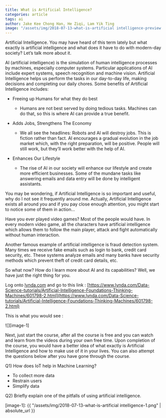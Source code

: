 ```yaml
---
title: What is Artificial Intelligence?
categories: article
tags: ai
author: Jake Kee Chong Han, He Ziqi, Lam Yik Ting
image: "/assets/img/2018-07-13-what-is-artificial intelligence-preview.png"
---
```


Artificial Intelligence. You may have heard of this term lately but what exactly is artificial intelligence and what does it have to do with modern-day society? Let’s talk more about it.

AI (artificial intelligence) is the simulation of human intelligence processes by machines, especially computer systems. Particular applications of AI include expert systems, speech recognition and machine vision. Artificial Intelligence helps us perform the tasks in our day-to-day life, making decisions and completing our daily chores. Some benefits of Artificial Intelligence includes: 

- Freeing up Humans for what they do best
    - Humans are not best served by doing tedious tasks. Machines can do that, so this is where AI can provide a true benefit.

- Adds Jobs, Strengthens The Economy 
    - We all see the headlines: Robots and AI will destroy jobs. This is fiction rather than fact. AI encourages a gradual evolution in the job market which, with the right preparation, will be positive. People will still work, but they’ll work better with the help of AI. 
- Enhances Our Lifestyle
    - The rise of AI in our society will enhance our lifestyle and create more efficient businesses. Some of the mundane tasks like answering emails and data entry will be done by intelligent assistants.

You may be wondering, if Artificial Intelligence is so important and useful, why do I not see it frequently around me. Actually, Artificial Intelligence exists all around you and if you pay close enough attention, you might start to notice some of them in action...

Have you ever played video games? Most of the people would have. In every modern video game, all the characters have artificial intelligence which allows them to follow the main player, attack and fight automatically without human interaction.

Another famous example of artificial intelligence is fraud detection system. Many times we receive fake emails such as login to bank, credit card security, etc. These systems analyze emails and many banks have security methods which prevent theft of credit card details, etc.

So what now? How do I learn more about AI and its capabilities? Well, we have just the right thing for you. 

Log onto [lynda.com](lynda.com) and go to this link :  [https://www.lynda.com/Data-Science-tutorials/Artificial-Intelligence-Foundations-Thinking-Machines/601798-2.html](https://www.lynda.com/Data-Science-tutorials/Artificial-Intelligence-Foundations-Thinking-Machines/601798-2.html)

This is what you would see :

![][image-1]

Next, just start the course, after all the course is free and you can watch and learn from the videos during your own free time. Upon completion of the course, you would have a better idea of what exactly is Artificial Intelligence and how to make use of it in your lives. You can also attempt the questions below after you have gone through the course.

Q1) How does IoT help in Machine Learning?

- To collect more data
- Restrain users 
- Simplify data

Q2) Briefly explain one of the pitfalls of using artificial intelligence.

[image-1]: {{ "/assets/img/2018-07-13-what-is-artificial intelligence-1.png" | absolute_url }}
